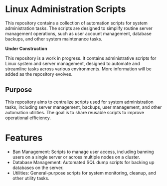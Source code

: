 # Linux Administration Scripts

 This repository contains a collection of automation scripts for system administration tasks.
 The scripts are designed to simplify routine server management operations, such as user account management, database backups, and other system maintenance tasks.

**Under Construction**  

This repository is a work in progress. It contains administrative scripts for Linux system and server management, designed to automate and streamline tasks across various environments. More information will be added as the repository evolves.

## Purpose

This repository aims to centralize scripts used for system administration tasks, including server management, backups, user management, and other automation utilities. The goal is to share reusable scripts to improve operational efficiency.

# Features

- Ban Management: Scripts to manage user access, including banning users on a single server or across multiple nodes on a cluster.
- Database Management: Automated SQL dump scripts for backing up databases on the server.
- Utilities: General-purpose scripts for system monitoring, cleanup, and other utility tasks.
